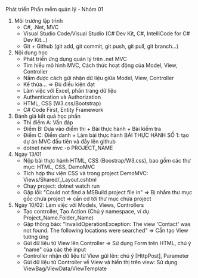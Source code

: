 Phát triển Phần mềm quản lý - Nhóm 01
1. Môi trường lập trình
   - C#, .Net, MVC
   - Visual Studio Code/Visual Studio (C# Dev Kit, C#, IntelliCode for C# Dev Kit...)
   - Git + Github (git add, git commit, git push, git pull, git branch...)
2. Nội dung học
   - Phát triển ứng dụng quản lý trên .net MVC
   - Tìm hiểu mô hình MVC, Cách thức hoạt động của Model, View, Controller
   - Nắm được cách gửi nhận dữ liệu giữa Model, View, Controller
   - Kế thừa... => Đủ điều kiện đạt
   - Làm việc với Excel, phân trang dữ liệu
   - Authentication và Authorization
   - HTML, CSS (W3.css/Bootstrap)
   - C# Code First, Entity Framework
3. Đánh giá kết quả học phần
   - Thi điểm A: Vấn đáp
   - Điểm B: Dựa vào điểm thi + Bài thực hành + Bài kiểm tra
   - Điểm C: Điểm danh + Làm bài thực hành
BÀI THỰC HÀNH SỐ 1: tạo dự án MVC đầu tiên và đẩy lên github
   - dotnet new mvc -o PROJECT_NAME
4. Ngày 13/01
   - Nộp bài thực hành HTML, CSS (Boostrap/W3.css), bao gồm các thư mục: HTML, CSS, DemoMVC
   - Tích hợp thư viện CSS và trong project DemoMVC: Views/Shared/_Layout.cshtml
   - Chạy project: dotnet watch run
   - Gặp lỗi: "Could not find a MSBuild project file in" => Bị nhầm thư mục gốc chứa project => cần cd tới thư mục chứa project
5. Ngày 10/02: Làm việc với Models, Views, Controllers
   - Tạo controller, Tạo Action (Chú ý namespace, ví dụ Project_Name.Folder_Name)
   - Gặp thông báo: "InvalidOperationException: The view 'Contact' was not found. The following locations were searched" => Cần tạo View tương ứng
   - Gửi dữ liệu từ View lên Controller => Sử dụng Form trên HTML, chú ý "name" của các thẻ input
   - Controller nhận dữ liệu từ View gửi lên: chú ý [HttpPost], Parameter
   - Gửi dữ liệu từ Controller về View và hiển thị trên view: Sử dụng ViewBag/ViewData/ViewTemplate